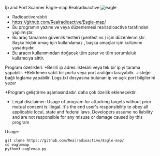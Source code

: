 İp and Port Scanner  Eagle-map
Realradioactive
![eagle](https://user-images.githubusercontent.com/61369603/92536368-27ef9f00-f242-11ea-869e-98e6b7bdd56c.png)


			 
+ Radioactiverabbit
+ https://github.com/Realradioactive/Eagle-map/
+ Bu programın yazımı ve veya düzenlemesi realradioactive tarafından yapılmıştır.
+ Bu araç tamamen güvenlik testleri (pentest vs ) için düzenlenmiştir. Başka hiçbir amaç için kullanılamaz , başka amaçlar için kullanımı yasadışıdır. 
+ Bu aracın kullanımından doğacak tüm zarar ve tüm sorumluluk kullanıcıya aittir.


Program özellikleri:
+Belirli ip adres listesini veya tek bir ip yi tarama yapabilir.
+Belirlenen sabit bir portu veya port aralığını tarayabilir.
+isteğe bağlı loglama yapabilir. Logs.txt dosyasına bulunan ip ve açık port bilgilerini yazar

+Program geliştirme aşamasındadır. daha çok özellik eklenecektir.

+ Legal disclaimer:
Usage of program for attacking targets without prior mutual consent is illegal. It's the end user's responsibility to obey all applicable local, state and federal laws. Developers assume no liability and are not responsible for any misuse or damage caused by this program 

Usage:
 
```
git clone https://github.com/Realradioactive/Eagle-map/
cd eaglemap
python3 eaglemap.py
```

